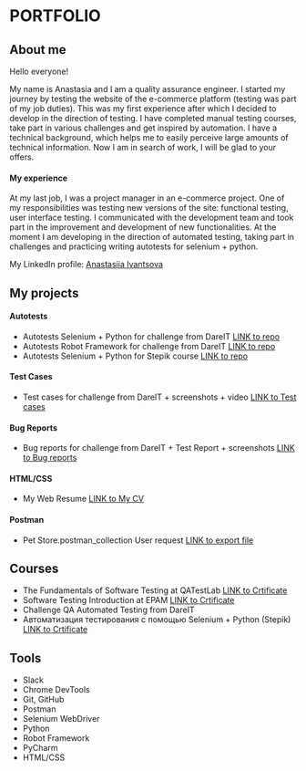 # PORTFOLIO
## About me 
  Hello everyone!
  
  My name is Anastasia and I am a quality assurance engineer. I started my journey by testing the website of the e-commerce platform (testing was part of my job duties). This was my first experience after which I decided to develop in the direction of testing. I have completed manual testing courses, take part in various challenges and get inspired by automation. I have a technical background, which helps me to easily perceive large amounts of technical information. Now I am in search of work, I will be glad to your offers.
  
  #### My experience
At my last job, I was a project manager in an e-commerce project. One of my responsibilities was testing new versions of the site: functional testing, user interface testing. I communicated with the development team and took part in the improvement and development of new functionalities. At the moment I am developing in the direction of automated testing, taking part in challenges and practicing writing autotests for selenium + python.

My LinkedIn profile: [Anastasiia Ivantsova](https://www.linkedin.com/in/anastasiia-ivantsova-58a728114/)

## My projects
#### Autotests
  - Autotests Selenium + Python for challenge from DareIT [LINK to repo](https://github.com/ivantsova-qa/Challenge-portfolio-ivantsova)
  - Autotests Robot Framework for challenge from DareIT [LINK to repo](https://github.com/ivantsova-qa/challenge_robotframework_ivantsova)
  - Autotests Selenium + Python for Stepik course [LINK to repo](https://github.com/ivantsova-qa/final_task_stepik)
 #### Test Cases 
  - Test cases for challenge from DareIT + screenshots + video [LINK to Test cases](https://drive.google.com/drive/folders/1_xEgr-Qn4WaT2ixt4SWz95-9deSIXrfA)
  #### Bug Reports
  - Bug reports for challenge from DareIT + Test Report + screenshots [LINK to Bug reports](https://drive.google.com/drive/folders/1fLLX__coPv3PuW9-AJs-7WgW-Ub6GnHP)
 #### HTML/CSS
  - My Web Resume [LINK to My CV](https://ivantsova-qa.github.io/homepage/)
  #### Postman
  - Pet Store.postman_collection User request [LINK to export file](https://drive.google.com/file/d/17qOPjbho3sbkf9C50dhk5gN4uCNsYVAB/view?usp=share_link)
  ## Courses
  - The Fundamentals of Software Testing at QATestLab [LINK to Crtificate](https://clients.qatestlab.com/api/trainings/public_certificate_222106_23549.pdf)
  - Software Testing Introduction at EPAM [LINK to Crtificate](https://certificates.epam.com/certificates/7996d265-28bc-4aee-86de-4fe087bc652a)
  - Challenge QA Automated Testing from DareIT
  - Автоматизация тестирования с помощью Selenium + Python (Stepik) [LINK to Crtificate](https://stepik.org/cert/1941528)
## Tools
- Slack 
- Chrome DevTools
- Git, GitHub
 - Postman
 - Selenium WebDriver
 - Python
 - Robot Framework
 - PyCharm
 - HTML/CSS
